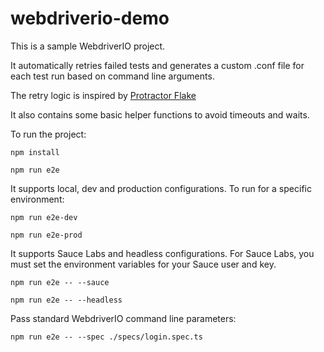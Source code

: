 # webdriverio-demo

This is a sample WebdriverIO project.

It automatically retries failed tests and generates a custom .conf file for each test run based on command line arguments.

The retry logic is inspired by [Protractor Flake](https://github.com/NickTomlin/protractor-flake)

It also contains some basic helper functions to avoid timeouts and waits.

To run the project:

`npm install`

`npm run e2e`

It supports local, dev and production configurations.  To run for a specific environment:

`npm run e2e-dev`

`npm run e2e-prod`

It supports Sauce Labs and headless configurations.  For Sauce Labs, you must set the environment variables for your Sauce user and key.

`npm run e2e -- --sauce`

`npm run e2e -- --headless`

Pass standard WebdriverIO command line parameters:

`npm run e2e -- --spec ./specs/login.spec.ts`